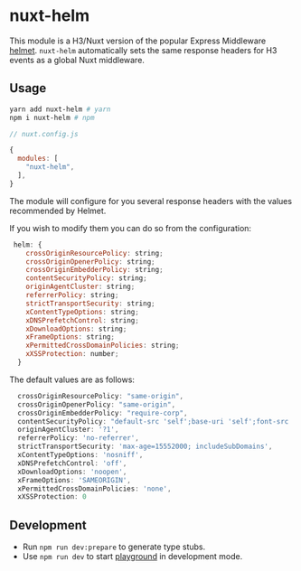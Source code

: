 # nuxt-helm

This module is a H3/Nuxt version of the popular Express Middleware [helmet](https://github.com/helmetjs/helmet). `nuxt-helm` automatically sets the same response headers for H3 events as a global Nuxt middleware.

## Usage

```sh
yarn add nuxt-helm # yarn
npm i nuxt-helm # npm
```

```javascript
// nuxt.config.js

{
  modules: [
    "nuxt-helm",
  ],
}
```

The module will configure for you several response headers with the values recommended by Helmet.

If you wish to modify them you can do so from the configuration:

```js
 helm: {
    crossOriginResourcePolicy: string;
    crossOriginOpenerPolicy: string;
    crossOriginEmbedderPolicy: string;
    contentSecurityPolicy: string;
    originAgentCluster: string;
    referrerPolicy: string;
    strictTransportSecurity: string;
    xContentTypeOptions: string;
    xDNSPrefetchControl: string;
    xDownloadOptions: string;
    xFrameOptions: string;
    xPermittedCrossDomainPolicies: string;
    xXSSProtection: number;
  }
```

The default values are as follows:

```js
  crossOriginResourcePolicy: "same-origin",
  crossOriginOpenerPolicy: "same-origin",
  crossOriginEmbedderPolicy: "require-corp",
  contentSecurityPolicy: "default-src 'self';base-uri 'self';font-src 'self' https: data:;form-action 'self';frame-ancestors 'self';img-src 'self' data:;object-src 'none';script-src 'self';script-src-attr 'none';style-src 'self' https: 'unsafe-inline';upgrade-insecure-requests",
  originAgentCluster: '?1',
  referrerPolicy: 'no-referrer',
  strictTransportSecurity: 'max-age=15552000; includeSubDomains',
  xContentTypeOptions: 'nosniff',
  xDNSPrefetchControl: 'off',
  xDownloadOptions: 'noopen',
  xFrameOptions: 'SAMEORIGIN',
  xPermittedCrossDomainPolicies: 'none',
  xXSSProtection: 0
```

## Development

- Run `npm run dev:prepare` to generate type stubs.
- Use `npm run dev` to start [playground](./playground) in development mode.
